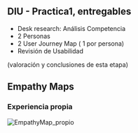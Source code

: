 ## DIU - Practica1, entregables




- Desk research: Análisis Competencia 
- 2 Personas 
- 2 User Journey Map  ( 1 por persona)
- Revisión de Usabilidad 


(valoración y conclusiones de esta etapa)

## Empathy Maps

### Experiencia propia

![EmpathyMap_propio](EmpathyMap_propio.png)